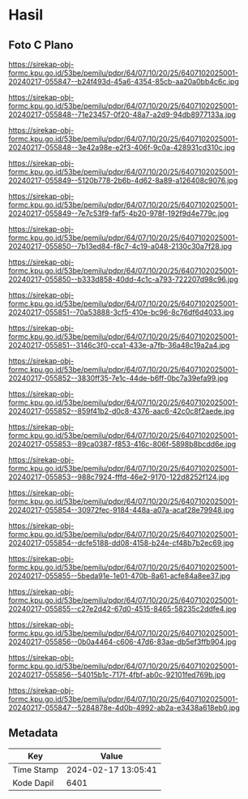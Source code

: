 # Hasil

## Foto C Plano

https://sirekap-obj-formc.kpu.go.id/53be/pemilu/pdpr/64/07/10/20/25/6407102025001-20240217-055847--b24f493d-45a6-4354-85cb-aa20a0bb4c6c.jpg

https://sirekap-obj-formc.kpu.go.id/53be/pemilu/pdpr/64/07/10/20/25/6407102025001-20240217-055848--71e23457-0f20-48a7-a2d9-94db8977133a.jpg

https://sirekap-obj-formc.kpu.go.id/53be/pemilu/pdpr/64/07/10/20/25/6407102025001-20240217-055848--3e42a98e-e2f3-406f-9c0a-428931cd310c.jpg

https://sirekap-obj-formc.kpu.go.id/53be/pemilu/pdpr/64/07/10/20/25/6407102025001-20240217-055849--5120b778-2b6b-4d62-8a89-a126408c9076.jpg

https://sirekap-obj-formc.kpu.go.id/53be/pemilu/pdpr/64/07/10/20/25/6407102025001-20240217-055849--7e7c53f9-faf5-4b20-978f-192f9d4e779c.jpg

https://sirekap-obj-formc.kpu.go.id/53be/pemilu/pdpr/64/07/10/20/25/6407102025001-20240217-055850--7b13ed84-f8c7-4c19-a048-2130c30a7f28.jpg

https://sirekap-obj-formc.kpu.go.id/53be/pemilu/pdpr/64/07/10/20/25/6407102025001-20240217-055850--b333d858-40dd-4c1c-a793-722207d98c96.jpg

https://sirekap-obj-formc.kpu.go.id/53be/pemilu/pdpr/64/07/10/20/25/6407102025001-20240217-055851--70a53888-3cf5-410e-bc96-8c76df6d4033.jpg

https://sirekap-obj-formc.kpu.go.id/53be/pemilu/pdpr/64/07/10/20/25/6407102025001-20240217-055851--3146c3f0-cca1-433e-a7fb-36a48c19a2a4.jpg

https://sirekap-obj-formc.kpu.go.id/53be/pemilu/pdpr/64/07/10/20/25/6407102025001-20240217-055852--3830ff35-7e1c-44de-b6ff-0bc7a39efa99.jpg

https://sirekap-obj-formc.kpu.go.id/53be/pemilu/pdpr/64/07/10/20/25/6407102025001-20240217-055852--859f41b2-d0c8-4376-aac6-42c0c8f2aede.jpg

https://sirekap-obj-formc.kpu.go.id/53be/pemilu/pdpr/64/07/10/20/25/6407102025001-20240217-055853--89ca0387-f853-416c-806f-5898b8bcdd6e.jpg

https://sirekap-obj-formc.kpu.go.id/53be/pemilu/pdpr/64/07/10/20/25/6407102025001-20240217-055853--988c7924-fffd-46e2-9170-122d8252f124.jpg

https://sirekap-obj-formc.kpu.go.id/53be/pemilu/pdpr/64/07/10/20/25/6407102025001-20240217-055854--30972fec-9184-448a-a07a-acaf28e79948.jpg

https://sirekap-obj-formc.kpu.go.id/53be/pemilu/pdpr/64/07/10/20/25/6407102025001-20240217-055854--dcfe5188-dd08-4158-b24e-cf48b7b2ec69.jpg

https://sirekap-obj-formc.kpu.go.id/53be/pemilu/pdpr/64/07/10/20/25/6407102025001-20240217-055855--5beda91e-1e01-470b-8a61-acfe84a8ee37.jpg

https://sirekap-obj-formc.kpu.go.id/53be/pemilu/pdpr/64/07/10/20/25/6407102025001-20240217-055855--c27e2d42-67d0-4515-8465-58235c2ddfe4.jpg

https://sirekap-obj-formc.kpu.go.id/53be/pemilu/pdpr/64/07/10/20/25/6407102025001-20240217-055856--0b0a4464-c606-47d6-83ae-db5ef3ffb904.jpg

https://sirekap-obj-formc.kpu.go.id/53be/pemilu/pdpr/64/07/10/20/25/6407102025001-20240217-055856--54015b1c-717f-4fbf-ab0c-92101fed769b.jpg

https://sirekap-obj-formc.kpu.go.id/53be/pemilu/pdpr/64/07/10/20/25/6407102025001-20240217-055847--5284878e-4d0b-4992-ab2a-e3438a618eb0.jpg


## Metadata

| Key        | Value               |
| ---------- | ------------------- |
| Time Stamp | 2024-02-17 13:05:41 |
| Kode Dapil | 6401                |



